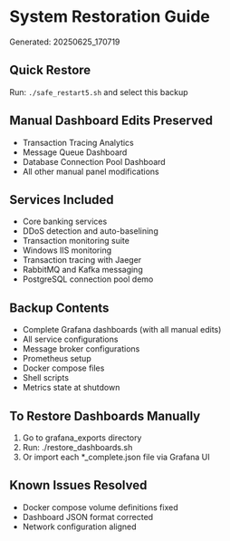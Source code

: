 # System Restoration Guide
Generated: 20250625_170719

## Quick Restore
Run: `./safe_restart5.sh` and select this backup

## Manual Dashboard Edits Preserved
- Transaction Tracing Analytics
- Message Queue Dashboard
- Database Connection Pool Dashboard
- All other manual panel modifications

## Services Included
- Core banking services
- DDoS detection and auto-baselining
- Transaction monitoring suite
- Windows IIS monitoring
- Transaction tracing with Jaeger
- RabbitMQ and Kafka messaging
- PostgreSQL connection pool demo

## Backup Contents
- Complete Grafana dashboards (with all manual edits)
- All service configurations
- Message broker configurations
- Prometheus setup
- Docker compose files
- Shell scripts
- Metrics state at shutdown

## To Restore Dashboards Manually
1. Go to grafana_exports directory
2. Run: ./restore_dashboards.sh
3. Or import each *_complete.json file via Grafana UI

## Known Issues Resolved
- Docker compose volume definitions fixed
- Dashboard JSON format corrected
- Network configuration aligned
